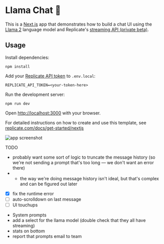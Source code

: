 # Llama Chat 🦙

This is a [Next.js](https://nextjs.org/) app that demonstrates how to build a chat UI using the [Llama 2](https://replicate.com/replicate/llama70b-v2-chat) language model and Replicate's [streaming API (private beta)](https://replicate.com/docs/streaming).

## Usage

Install dependencies:

```console
npm install
```

Add your [Replicate API token](https://replicate.com/account#token) to `.env.local`:

```
REPLICATE_API_TOKEN=<your-token-here>
```

Run the development server:

```console
npm run dev
```

Open [http://localhost:3000](http://localhost:3000) with your browser.

For detailed instructions on how to create and use this template, see [replicate.com/docs/get-started/nextjs](https://replicate.com/docs/get-started/nextjs)

<img src="https://user-images.githubusercontent.com/2289/208017930-a39ca4d5-2410-4049-bce0-20718480c73b.png" alt="app screenshot">

TODO

- probably want some sort of logic to truncate the message history (so we're not sending a prompt that's too long — we don't want an error there)
- - the way we're doing message history isn't ideal, but that's complex and can be figured out later
- [x] fix the runtime error
- [ ] auto-scrolldown on last message
- [ ] UI touchups
- System prompts
- add a select for the llama model (double check that they all have streaming)
- stats on bottom
- report that prompts email to team
